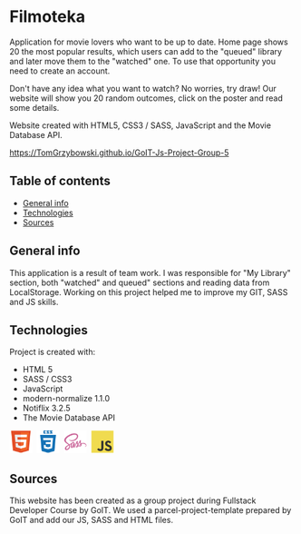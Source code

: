 # Filmoteka

Application for movie lovers who want to be up to date. Home page shows 20 the most popular results, which users can add to the "queued" library and later move them to the "watched" one. To use that opportunity you need to create an account. 

Don't have any idea what you want to watch? No worries, try draw! Our website will show you 20 random outcomes, click on the poster and read some details. 

Website created with HTML5, CSS3 / SASS, JavaScript and the Movie Database API. 

https://TomGrzybowski.github.io/GoIT-Js-Project-Group-5

## Table of contents
* [General info](#general-info)
* [Technologies](#technologies)
* [Sources](#sources)

## General info
This application is a result of team work. I was responsible for "My Library" section, both "watched" and queued" sections and reading data from LocalStorage. Working on this project helped me to improve my GIT, SASS and JS skills. 

	
## Technologies
Project is created with:
* HTML 5
* SASS / CSS3
* JavaScript
* modern-normalize 1.1.0
* Notiflix 3.2.5
* The Movie Database API

<img src="https://github.com/devicons/devicon/blob/master/icons/html5/html5-original.svg" title="HTML5" alt="HTML" width="40" height="40"/>&nbsp;
<img src="https://github.com/devicons/devicon/blob/master/icons/css3/css3-plain-wordmark.svg"  title="CSS3" alt="CSS" width="40" height="40"/>&nbsp;
<img src="https://github.com/devicons/devicon/blob/master/icons/sass/sass-original.svg" title="JavaScript" alt="JavaScript" width="40" height="40"/>&nbsp;
<img src="https://github.com/devicons/devicon/blob/master/icons/javascript/javascript-original.svg" title="JavaScript" alt="JavaScript" width="40" height="40"/>&nbsp;
 
## Sources
This website has been created as a group project during Fullstack Developer Course by GoIT. We used a parcel-project-template prepared by GoIT and add our JS, SASS and HTML files. 
